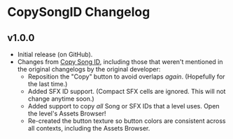 # CopySongID Changelog
## v1.0.0
- Initial release (on GitHub).
- Changes from [Copy Song ID](mod:johnny_cena.copy_song_id), including those that weren't mentioned in the original changelogs by the original developer:
  - Reposition the "Copy" button to avoid overlaps *again*. (Hopefully for the last time.)
  - Added SFX ID support. (Compact SFX cells are ignored. This will not change anytime soon.)
  - Added support to copy *all* Song or SFX IDs that a level uses. Open the level's Assets Browser!
  - Re-created the button texture so button colors are consistent across all contexts, including the Assets Browser.
